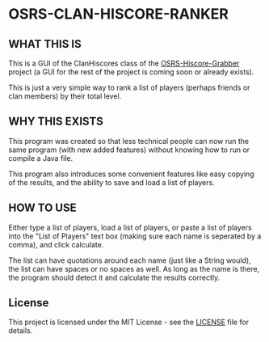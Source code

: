 # OSRS-CLAN-HISCORE-RANKER

## WHAT THIS IS
This is a GUI of the ClanHiscores class of the [OSRS-Hiscore-Grabber](https://github.com/WeaverDyl/OSRS-Hiscore-Grabber) project (a GUI for the rest of the project is coming soon or already exists).

This is just a very simple way to rank a list of players (perhaps friends or clan members) by their total level.

## WHY THIS EXISTS
This program was created so that less technical people can now run the same program (with new added features) without knowing how to run or compile a Java file.

This program also introduces some convenient features like easy copying of the results, and the ability to save and load a list of players.

## HOW TO USE
Either type a list of players, load a list of players, or paste a list of players into the "List of Players" text box (making sure each name is seperated by a comma), and click calculate. 

The list can have quotations around each name (just like a String would), the list can have spaces or no spaces as well. As long as the name is there, the program should detect it and calculate the results correctly.


## License
This project is licensed under the MIT License - see the [LICENSE](LICENSE) file for details.
